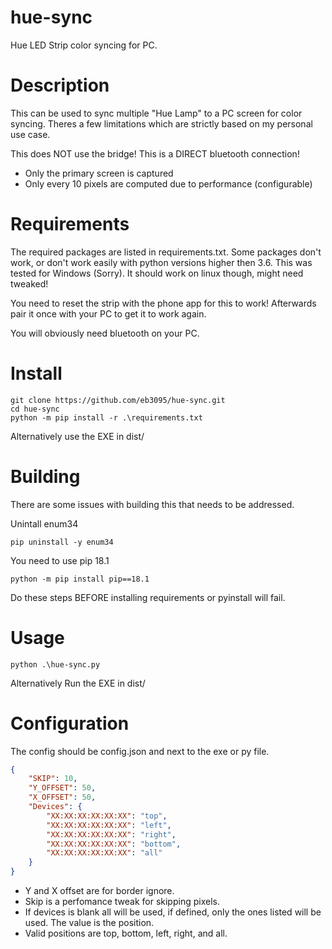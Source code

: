 # hue-sync
Hue LED Strip color syncing for PC.

# Description
This can be used to sync multiple "Hue Lamp" to a PC screen for color syncing. Theres a few
limitations which are strictly based on my personal use case.

This does NOT use the bridge! This is a DIRECT bluetooth connection!

* Only the primary screen is captured
* Only every 10 pixels are computed due to performance (configurable)

# Requirements
The required packages are listed in requirements.txt. Some packages don't work, or don't
work easily with python versions higher then 3.6. This was tested for Windows (Sorry).
It should work on linux though, might need tweaked!

You need to reset the strip with the phone app for this to work! Afterwards pair it once
with your PC to get it to work again.

You will obviously need bluetooth on your PC.

# Install
```
git clone https://github.com/eb3095/hue-sync.git
cd hue-sync
python -m pip install -r .\requirements.txt
```

Alternatively use the EXE in dist/

# Building
There are some issues with building this that needs to be addressed.

Unintall enum34
```
pip uninstall -y enum34
```

You need to use pip 18.1
```
python -m pip install pip==18.1
```

Do these steps BEFORE installing requirements or pyinstall will fail.

# Usage
```
python .\hue-sync.py
```

Alternatively Run the EXE in dist/

# Configuration
The config should be config.json and next to the exe or py file.

```json
{
    "SKIP": 10,
    "Y_OFFSET": 50,
    "X_OFFSET": 50,
    "Devices": {
        "XX:XX:XX:XX:XX:XX": "top",
        "XX:XX:XX:XX:XX:XX": "left",
        "XX:XX:XX:XX:XX:XX": "right",
        "XX:XX:XX:XX:XX:XX": "bottom",
        "XX:XX:XX:XX:XX:XX": "all"
    }
}
```

- Y and X offset are for border ignore. 
- Skip is a perfomance tweak for skipping pixels. 
- If devices is blank all will be used, if defined, only the ones listed
  will be used. The value is the position.
- Valid positions are top, bottom, left, right, and all.
